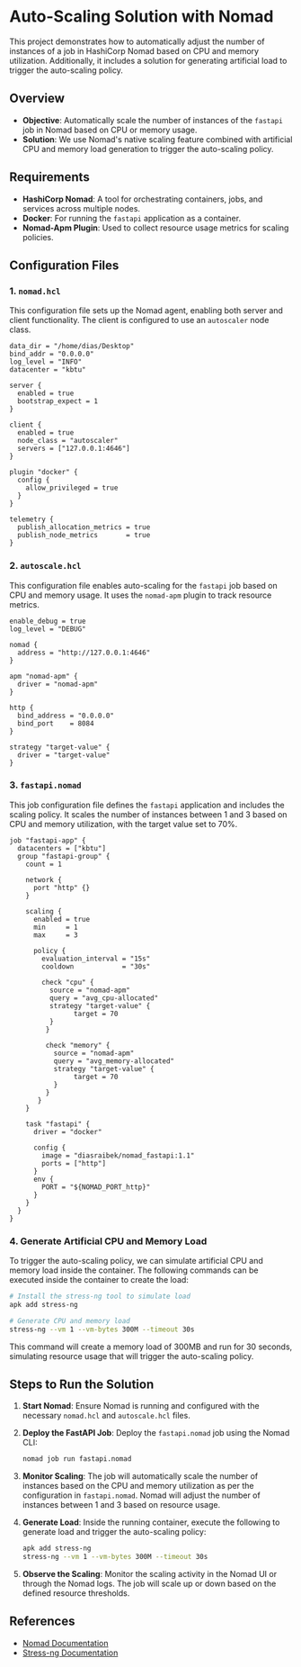 
# Auto-Scaling Solution with Nomad

This project demonstrates how to automatically adjust the number of instances of a job in HashiCorp Nomad based on CPU and memory utilization. Additionally, it includes a solution for generating artificial load to trigger the auto-scaling policy.

## Overview

- **Objective**: Automatically scale the number of instances of the `fastapi` job in Nomad based on CPU or memory usage.
- **Solution**: We use Nomad's native scaling feature combined with artificial CPU and memory load generation to trigger the auto-scaling policy.

## Requirements

- **HashiCorp Nomad**: A tool for orchestrating containers, jobs, and services across multiple nodes.
- **Docker**: For running the `fastapi` application as a container.
- **Nomad-Apm Plugin**: Used to collect resource usage metrics for scaling policies.

## Configuration Files

### 1. `nomad.hcl`

This configuration file sets up the Nomad agent, enabling both server and client functionality. The client is configured to use an `autoscaler` node class.

```hcl
data_dir = "/home/dias/Desktop"
bind_addr = "0.0.0.0"
log_level = "INFO"
datacenter = "kbtu"

server {
  enabled = true
  bootstrap_expect = 1
}

client {
  enabled = true
  node_class = "autoscaler"
  servers = ["127.0.0.1:4646"]
}

plugin "docker" {
  config {
    allow_privileged = true
  }
}

telemetry {
  publish_allocation_metrics = true
  publish_node_metrics       = true
}
```

### 2. `autoscale.hcl`

This configuration file enables auto-scaling for the `fastapi` job based on CPU and memory usage. It uses the `nomad-apm` plugin to track resource metrics.

```hcl
enable_debug = true
log_level = "DEBUG"

nomad {
  address = "http://127.0.0.1:4646"
}

apm "nomad-apm" {
  driver = "nomad-apm"
}

http {
  bind_address = "0.0.0.0"
  bind_port    = 8084
}

strategy "target-value" {
  driver = "target-value"
}
```

### 3. `fastapi.nomad`

This job configuration file defines the `fastapi` application and includes the scaling policy. It scales the number of instances between 1 and 3 based on CPU and memory utilization, with the target value set to 70%.

```hcl
job "fastapi-app" {
  datacenters = ["kbtu"]
  group "fastapi-group" {
    count = 1

    network {
      port "http" {}
    }
    
    scaling {
      enabled = true
      min     = 1
      max     = 3
      
      policy {
        evaluation_interval = "15s"
        cooldown            = "30s"
        
        check "cpu" {
          source = "nomad-apm"
          query = "avg_cpu-allocated"
          strategy "target-value" {
                target = 70
          }
         }
         
         check "memory" {
           source = "nomad-apm"
           query = "avg_memory-allocated"
           strategy "target-value" {
                target = 70
           }
         }
       }
    }
    
    task "fastapi" {
      driver = "docker"

      config {
        image = "diasraibek/nomad_fastapi:1.1"
        ports = ["http"]
      } 
      env {
        PORT = "${NOMAD_PORT_http}"
      }
    }
  }
}
```

### 4. Generate Artificial CPU and Memory Load

To trigger the auto-scaling policy, we can simulate artificial CPU and memory load inside the container. The following commands can be executed inside the container to create the load:

```bash
# Install the stress-ng tool to simulate load
apk add stress-ng

# Generate CPU and memory load
stress-ng --vm 1 --vm-bytes 300M --timeout 30s
```

This command will create a memory load of 300MB and run for 30 seconds, simulating resource usage that will trigger the auto-scaling policy.

## Steps to Run the Solution

1. **Start Nomad**: Ensure Nomad is running and configured with the necessary `nomad.hcl` and `autoscale.hcl` files.

2. **Deploy the FastAPI Job**:
   Deploy the `fastapi.nomad` job using the Nomad CLI:

   ```bash
   nomad job run fastapi.nomad
   ```

3. **Monitor Scaling**: The job will automatically scale the number of instances based on the CPU and memory utilization as per the configuration in `fastapi.nomad`. Nomad will adjust the number of instances between 1 and 3 based on resource usage.

4. **Generate Load**: Inside the running container, execute the following to generate load and trigger the auto-scaling policy:

   ```bash
   apk add stress-ng
   stress-ng --vm 1 --vm-bytes 300M --timeout 30s
   ```

5. **Observe the Scaling**: Monitor the scaling activity in the Nomad UI or through the Nomad logs. The job will scale up or down based on the defined resource thresholds.

## References

- [Nomad Documentation](https://www.nomadproject.io/docs)
- [Stress-ng Documentation](https://man7.org/linux/man-pages/man1/stress-ng.1.html)
